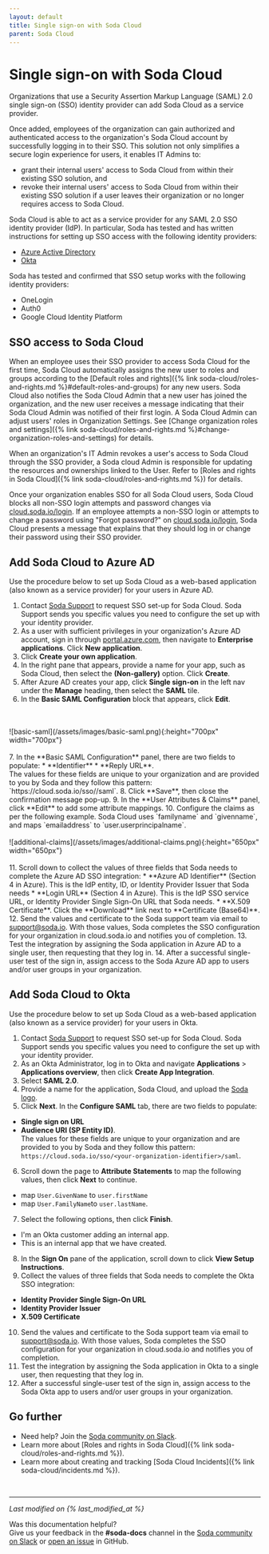 ```yaml
---
layout: default
title: Single sign-on with Soda Cloud
parent: Soda Cloud
---
```


# Single sign-on with Soda Cloud

Organizations that use a Security Assertion Markup Language (SAML) 2.0 single sign-on (SSO) identity provider can add Soda Cloud as a service provider. 

Once added, employees of the organization can gain authorized and authenticated access to the organization's Soda Cloud account by successfully logging in to their SSO. This solution not only simplifies a secure login experience for users, it enables IT Admins to:

* grant their internal users' access to Soda Cloud from within their existing SSO solution, and
* revoke their internal users' access to Soda Cloud from within their existing SSO solution if a user leaves their organization or no longer requires access to Soda Cloud.

Soda Cloud is able to act as a service provider for any SAML 2.0 SSO identity provider (IdP). In particular, Soda has tested and has written instructions for setting up SSO access with the following identity providers: 

* [Azure Active Directory](#add-soda-cloud-to-azure-ad)
* [Okta](#add-soda-cloud-to-okta)

Soda has tested and confirmed that SSO setup works with the following identity providers:

* OneLogin
* Auth0 
* Google Cloud Identity Platform

## SSO access to Soda Cloud

When an employee uses their SSO provider to access Soda Cloud for the first time, Soda Cloud automatically assigns the new user to roles and groups according to the [Default roles and rights]({% link soda-cloud/roles-and-rights.md %}#default-roles-and-groups) for any new users. Soda Cloud also notifies the Soda Cloud Admin that a new user has joined the organization, and the new user receives a message indicating that their Soda Cloud Admin was notified of their first login. A Soda Cloud Admin can adjust users' roles in Organization Settings. See [Change organization roles and settings]({% link soda-cloud/roles-and-rights.md %}#change-organization-roles-and-settings) for details.

When an organization's IT Admin revokes a user's access to Soda Cloud through the SSO provider, a Soda cloud Admin is responsible for updating the resources and ownerships linked to the User. Refer to [Roles and rights in Soda Cloud]({% link soda-cloud/roles-and-rights.md %}) for details.

Once your organization enables SSO for all Soda Cloud users, Soda Cloud blocks all non-SSO login attempts and password changes via <a href="http://cloud.soda.io/login" target="_blank">cloud.soda.io/login<a/>. If an employee attempts a non-SSO login or attempts to change a password using "Forgot password?" on <a href="http://cloud.soda.io/login" target="_blank">cloud.soda.io/login<a/>, Soda Cloud presents a message that explains that they should log in or change their password using their SSO provider. 


## Add Soda Cloud to Azure AD

Use the procedure below to set up Soda Cloud as a web-based application (also known as a service provider) for your users in Azure AD.

1. Contact <a href="mailto:support@soda.io">Soda Support</a> to request SSO set-up for Soda Cloud. Soda Support sends you specific values you need to configure the set up with your identity provider.
2. As a user with sufficient privileges in your organization's Azure AD account, sign in through <a href="http://portal.azure.com" target="_blank">portal.azure.com<a/>, then navigate to **Enterprise applications**. Click **New application**.
3. Click **Create your own application**.
4. In the right pane that appears, provide a name for your app, such as Soda Cloud, then select the **(Non-gallery)** option. Click **Create**.
5. After Azure AD creates your app, click **Single sign-on** in the left nav under the **Manage** heading, then select the **SAML** tile.
6. In the **Basic SAML Configuration** block that appears, click **Edit**.
<br />
<br />
![basic-saml](/assets/images/basic-saml.png){:height="700px" width="700px"}
<br />
<br />
7. In the **Basic SAML Configuration** panel, there are two fields to populate: 
* **Identifier**
* **Reply URL**. <br />
The values for these fields are unique to your organization and are provided to you by Soda and they follow this pattern: `https://cloud.soda.io/sso/<short-name>/saml`.
8. Click **Save**, then close the confirmation message pop-up.
9. In the **User Attributes & Claims** panel, click **Edit** to add some attribute mappings.
10. Configure the claims as per the following example. Soda Cloud uses `familyname` and `givenname`, and maps `emailaddress` to `user.userprincipalname`.
<br />
<br />
![additional-claims](/assets/images/additional-claims.png){:height="650px" width="650px"}
<br />
<br />
11. Scroll down to collect the values of three fields that Soda needs to complete the Azure AD SSO integration: 
* **Azure AD Identifier** (Section 4 in Azure). This is the IdP entity, ID, or Identity Provider Issuer that Soda needs
* **Login URL** (Section 4 in Azure). This is the IdP SSO service URL, or Identity Provider Single Sign-On URL that Soda needs.
* **X.509 Certificate**. Click the **Download** link next to **Certificate (Base64)**.
12. Send the values and certificate to the Soda support team via email to <a href="mailto:support@soda.io" target="_blank">support@soda.io</a>. With those values, Soda completes the SSO configuration for your organization in cloud.soda.io and notifies you of completion. 
13. Test the integration by assigning the Soda application in Azure AD to a single user, then requesting that they log in.
14. After a successful single-user test of the sign in, assign access to the Soda Azure AD app to users and/or user groups in your organization.

## Add Soda Cloud to Okta

Use the procedure below to set up Soda Cloud as a web-based application (also known as a service provider) for your users in Okta.

1. Contact <a href="mailto:support@soda.io">Soda Support</a> to request SSO set-up for Soda Cloud. Soda Support sends you specific values you need to configure the set up with your identity provider.
2. As an Okta Administrator, log in to Okta and navigate **Applications** > **Applications overview**, then click **Create App Integration**.
3. Select **SAML 2.0**.
4. Provide a name for the application, Soda Cloud, and upload the <a href="soda-logo.png" download>Soda logo</a>.
5. Click **Next**. In the **Configure SAML** tab, there are two fields to populate:
* **Single sign on URL**
* **Audience URI (SP Entity ID)**. <br />
The values for these fields are unique to your organization and are provided to you by Soda and they follow this pattern: `https://cloud.soda.io/sso/<your-organization-identifier>/saml`.
6. Scroll down the page to **Attribute Statements** to map the following values, then click **Next** to continue.
* map `User.GivenName` to `user.firstName`
* map `User.FamilyName`to `user.lastName`. <br />
7. Select the following options, then click **Finish**.
* I'm an Okta customer adding an internal app.
* This is an internal app that we have created. <br />
8. In the **Sign On** pane of the application, scroll down to click **View Setup Instructions**.
9. Collect the values of three fields that Soda needs to complete the Okta SSO integration:
* **Identity Provider Single Sign-On URL**
* **Identity Provider Issuer**
* **X.509 Certificate**
10. Send the values and certificate to the Soda support team via email to <a href="mailto:support@soda.io" target="_blank">support@soda.io</a>. With those values, Soda completes the SSO configuration for your organization in cloud.soda.io and notifies you of completion.
11. Test the integration by assigning the Soda application in Okta to a single user, then requesting that they log in.
12. After a successful single-user test of the sign in, assign access to the Soda Okta app to users and/or user groups in your organization.



## Go further

* Need help? Join the <a href="http://community.soda.io/slack" target="_blank"> Soda community on Slack</a>.
* Learn more about [Roles and rights in Soda Cloud]({% link soda-cloud/roles-and-rights.md %}).
* Learn more about creating and tracking [Soda Cloud Incidents]({% link soda-cloud/incidents.md %}).
<br />

---
*Last modified on {% last_modified_at %}*

Was this documentation helpful? <br /> Give us your feedback in the **#soda-docs** channel in the <a href="http://community.soda.io/slack" target="_blank"> Soda community on Slack</a> or <a href="https://github.com/sodadata/docs/issues/new" target="_blank">open an issue</a> in GitHub.